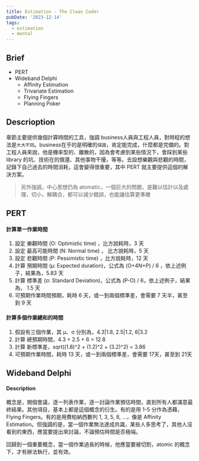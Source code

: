 ```yaml
---
title: Estimation - The Clean Coder
pubDate: '2023-12-14'
tags: 
  - estimation
  - mental
---
```


Brief
---
- PERT
- Wideband Delphi
	- Affinity Estimation
	- Trivariate Estimation
	- Flying Fingers
	- Planning Poker


Descrioption
---
章節主要提供幾個計算時間的工具，強調 business人員與工程人員，對時程的想法是`大大不同`。business在乎的是明確的`保證`，肯定能完成，什麼都是完備的。對工程人員來說，他是機率型的、離散的，因為會考慮到某些情況下，會踩到某些 library 的坑、技術在的償還、其他事物干擾，等等。去設想樂觀與悲觀的時間，記錄下自己過去的時間消耗，這會變得很重要，其中 PERT 就主要提供這個的解決方案。


> 另外強調，中心思想仍為 atomatic，一個巨大的問題，是難以估計以及處理，切小，解耦合，都可以減少錯誤，也能讓估算更準確


PERT
---

#### 計算單一作業時間

1. 設定 樂觀時間 (O: Optimistic time) ，比方說耗時，3 天
1. 設定 最高可能時間 (N: Normal time) ， 比方說耗時，5 天
1. 設定 悲觀時間 (P: Pessimistic time) ，比方說耗時，12 天
1. 計算 預期時間 (µ: Expected duration)，公式為 (O+4N+P) / 6 ，依上述例子，結果為，5.83 天
1. 計算 標準差 (σ: Standard Deviation)，公式為 (P-O) / 6，依上述例子，結果為， 1.5 天
1. 可預期作業時間預期，耗時 6 天，或一到兩個標準差，會需要 7 天半，甚至到 9 天


#### 計算多個作業總和的時間

1. 假設有三個作業，其 µ、σ 分別為，4.3|1.8, 2.5|1.2, 6|3.2
1. 計算 總預期時間，4.3 + 2.5 + 6 = 12.8
1. 計算 新標準差，sqrt((1.8)^2 + (1.2)^2 + (3.2)^2) = 3.86
1. 可預期作業時間，耗時 13 天，或一到兩個標準差，會需要 17天，甚至到 21天


Wideband Delphi
---

#### Description

概念是，開個會議，逐一列表作業，逐一討論作業預估時間，直到所有人都滿意最終結果。其他項目，基本上都是這個概念的衍生。有的是用 1-5 分作為憑藉，Flying Fingers。有的是用費柏納西數列 1, 3, 5, 8, ...，像是 Affinity Estimation。但強調的是，當一個作業無法達成共識，某些人多思考了，其他人沒看到的東西，應當要提出來討論，不論預估時間是否極端。


回歸到一個重要概念，當一個作業過長的時候，他應當要被切割，atomic 的概念下，才有辦法執行，並有效。
